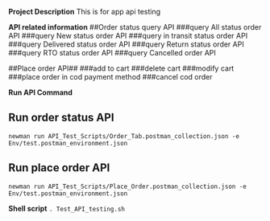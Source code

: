 
**Project Description**
This is for app api testing











**API related information**
##Order status query API
###query All status order API
###query New status order API
###query in transit status order API
###query Delivered status order API
###query Return status order API
###query RTO status order API
###query Cancelled order API

##Place order API##
###add to cart
###delete cart
###modify cart
###place order in cod payment method
###cancel cod order


**Run API Command**

## Run order status API
`newman run API_Test_Scripts/Order_Tab.postman_collection.json -e Env/test.postman_environment.json` 
## Run place order API
`newman run API_Test_Scripts/Place_Order.postman_collection.json -e Env/test.postman_environment.json`

**Shell script**
`. Test_API_testing.sh` 

